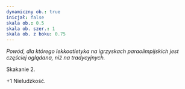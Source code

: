```yaml
---
dynamiczny ob.: true
inicjał: false
skala ob.: 0.5
skala ob. szer.: 1
skala ob. z boku: 0.75
---
```


*Powód, dla którego lekkoatletyka na igrzyskach paraolimpijskich jest częściej oglądana, niż na tradycyjnych.*

Skakanie 2.

+1 Nieludzkość.
